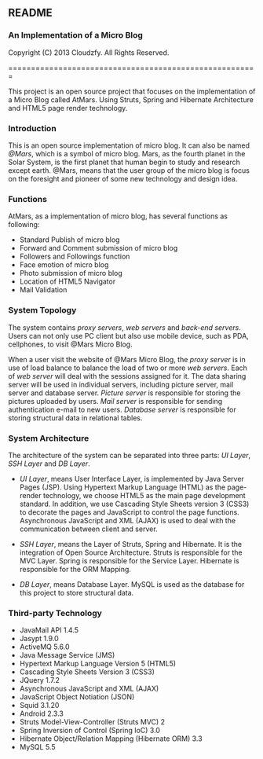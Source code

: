 ## README
### An Implementation of a Micro Blog
Copyright (C) 2013 Cloudzfy. All Rights Reserved.

=======================================================

This project is an open source project that focuses on the implementation of a Micro Blog called AtMars. Using Struts, Spring and Hibernate Architecture and HTML5 page render technology.

### Introduction
This is an open source implementation of micro blog. It can also be named *@Mars*, which is a symbol of micro blog. Mars, as the fourth planet in the Solar System, is the first planet that human begin to study and research except earth. @Mars, means that the user group of the micro blog is focus on the foresight and pioneer of some new technology and design idea.

### Functions
AtMars, as a implementation of micro blog, has several functions as following:

* Standard Publish of micro blog
* Forward and Comment submission of micro blog
* Followers and Followings function
* Face emotion of micro blog
* Photo submission of micro blog
* Location of HTML5 Navigator
* Mail Validation

### System Topology
The system contains *proxy servers*, *web servers* and *back-end servers*. Users can not only use PC client but also use mobile device, such as PDA, cellphones, to visit @Mars Micro Blog.

When a user visit the website of @Mars Micro Blog, the *proxy server* is in use of load balance to balance the load of two or more *web servers*. Each of *web server* will deal with the sessions assigned for it. The data sharing server will be used in individual servers, including picture server, mail server and database server. *Picture server* is responsible for storing the pictures uploaded by users. *Mail server* is responsible for sending authentication e-mail to new users. *Database server* is responsible for storing structural data in relational tables.

### System Architecture
The architecture of the system can be separated into three parts: *UI Layer*, *SSH Layer* and *DB Layer*.

* *UI Layer*, means User Interface Layer, is implemented by Java Server Pages (JSP). Using Hypertext Markup Language (HTML) as the page-render technology, we choose HTML5 as the main page development standard. In addition, we use Cascading Style Sheets version 3 (CSS3) to decorate the pages and JavaScript to control the page functions. Asynchronous JavaScript and XML (AJAX) is used to deal with the communication between client and server.

* *SSH Layer*, means the Layer of Struts, Spring and Hibernate. It is the integration of Open Source Architecture. Struts is responsible for the MVC Layer. Spring is responsible for the Service Layer. Hibernate is responsible for the ORM Mapping.

* *DB Layer*, means Database Layer. MySQL is used as the database for this project to store structural data.

### Third-party Technology
* JavaMail API 1.4.5
* Jasypt 1.9.0
* ActiveMQ 5.6.0
* Java Message Service (JMS)
* Hypertext Markup Language Version 5 (HTML5)
* Cascading Style Sheets Version 3 (CSS3)
* JQuery 1.7.2
* Asynchronous JavaScript and XML (AJAX)
* JavaScript Object Notiation (JSON)
* Squid 3.1.20
* Android 2.3.3
* Struts Model-View-Controller (Struts MVC) 2
* Spring Inversion of Control (Spring IoC) 3.0
* Hibernate Object/Relation Mapping (Hibernate ORM) 3.3
* MySQL 5.5
